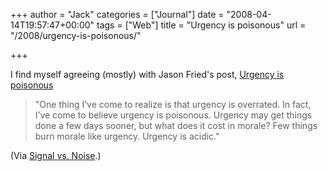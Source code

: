 +++
author = "Jack"
categories = ["Journal"]
date = "2008-04-14T19:57:47+00:00"
tags = ["Web"]
title = "Urgency is poisonous"
url = "/2008/urgency-is-poisonous/"

+++

I find myself agreeing (mostly) with Jason Fried's post, [Urgency is poisonous][1]

> "One thing I’ve come to realize is that urgency is overrated. In fact, I’ve come to believe urgency is poisonous. Urgency may get things done a few days sooner, but what does it cost in morale? Few things burn morale like urgency. Urgency is acidic."

(Via [Signal vs. Noise][2].)

 [1]: http://www.37signals.com/svn/posts/966-urgency-is-poisonous
 [2]: http://www.37signals.com/svn/posts